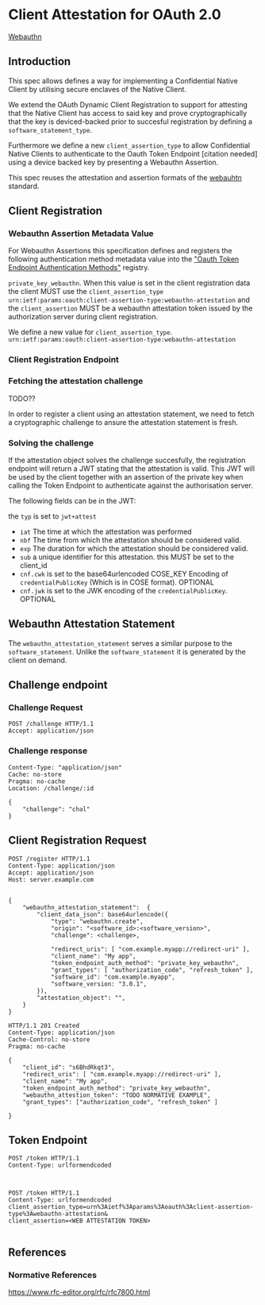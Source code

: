# Client Attestation for OAuth 2.0

[Webauthn]

## Introduction

This spec allows defines a way for implementing a Confidential Native Client
by utilising secure enclaves of the Native Client. 


We extend the OAuth Dynamic Client Registration to support for attesting
that the Native Client has access to said key and prove cryptographically that the
key is deviced-backed prior to succesful registration by defining a `software_statement_type`.


Furthermore we define a new `client_assertion_type` to allow Confidential Native Clients to
authenticate to the Oauth Token Endpoint [citation needed] using a device backed
key by presenting a Webauthn Assertion.

This spec reuses the attestation and assertion formats of the [webauhtn][webauthn] standard.

## Client Registration

### Webauthn Assertion Metadata Value

For Webauthn Assertions this specification defines and registers the
following authentication method metadata value into the ["Oauth Token Endpoint Authentication Methods"][IANA.OAuth.Parameters] registry.

`private_key_webauthn`. When this value is set in the client registration data
the client MUST use the `client_assertion_type`  `urn:ietf:params:oauth:client-assertion-type:webauthn-attestation` and the `client_assertion` MUST be a webauthn attestation token  issued by the authorization
server during client registration.

We define a new value for `client_assertion_type`.
`urn:ietf:params:oauth:client-assertion-type:webauthn-attestation`

### Client Registration Endpoint

### Fetching the attestation challenge

TODO??

In order to register a client using an attestation statement, we need
to fetch a cryptographic challenge to ansure the attestation statement is fresh.

### Solving the challenge

If the attestation object solves the challenge succesfully, the registration endpoint
will return a JWT stating that the attestation is valid. This JWT will
be used by the client together with an assertion of the private key when calling the Token Endpoint to authenticate against the authorisation server.

The following fields can  be in the JWT:

the `typ` is set to `jwt+attest`

* `iat` The time at which the attestation was performed
* `nbf` The time from which the attestation should be considered valid.
* `exp` The duration for which the attestation should be considered valid.
* `sub` a unique identifier for this attestation. this MUST be set to the client_id
* `cnf.cwk` is set to the base64urlencoded COSE_KEY Encoding of `credentialPublicKey` (Which is in COSE format).  OPTIONAL
* `cnf.jwk` is set to the JWK encoding of the `credentialPublicKey`. OPTIONAL


## Webauthn Attestation Statement

The `webauthn_attestation_statement` serves a similar purpose to the
`software_statement`. Unlike the `software_statement` it is generated by the
client on demand.


## Challenge endpoint
### Challenge Request

```
POST /challenge HTTP/1.1
Accept: application/json
```


### Challenge response

```
Content-Type: "application/json"
Cache: no-store
Pragma: no-cache
Location: /challenge/:id

{
    "challenge": "chal"
}
```


## Client Registration Request



```
POST /register HTTP/1.1
Content-Type: application/json
Accept: application/json
Host: server.example.com


{
    "webauthn_attestation_statement":  {
        "client_data_json": base64urlencode({
            "type": "webauthn.create",
            "origin": "<software_id>:<software_version>",
            "challenge": <challenge>,

            "redirect_uris": [ "com.example.myapp://redirect-uri" ],
            "client_name": "My app",
            "token_endpoint_auth_method": "private_key_webauthn",
            "grant_types": [ "authorization_code", "refresh_token" ],
            "software_id": "com.example.myapp",
            "software_version: "3.0.1",
        }),
        "attestation_object": "",
    }
}
```

```
HTTP/1.1 201 Created
Content-Type: application/json
Cache-Control: no-store
Pragma: no-cache

{
    "client_id": "s6BhdRkqt3",
    "redirect_uris": [ "com.example.myapp://redirect-uri" ],
    "client_name": "My app",
    "token_endpoint_auth_method": "private_key_webauthn",
    "webauthn_attestion_token": "TODO NORMATIVE EXAMPLE",
    "grant_types": ["authorization_code", "refresh_token" ]

}
```

## Token Endpoint


```
POST /token HTTP/1.1
Content-Type: urlformendcoded


```

```
```


```
POST /token HTTP/1.1
Content-Type: urlformendcoded
client_assertion_type=urn%3Aietf%3Aparams%3Aoauth%3Aclient-assertion-type%3Awebauthn-attestation&
client_assertion=<WEB ATTESTATION TOKEN>


```


## References

### Normative References

[webauthn]: https://www.w3.org/TR/webauthn-2/ 'Web Authentication: An API for accessing Public Key Credentials Level 2'
[RFC7951]: https://www.rfc-editor.org/rfc/rfc7591.html 'RFC7951'
[IANA.OAuth.Parameters]: <https://www.iana.org/assignments/oauth-parameters> 'IANA, "OAuth Parameters",'
[OpenID.Registration]: http://openid.net/specs/openid-connect-registration-1_0.html 'Sakimura, N., Bradley, J., and M. Jones, "OpenID Connect Dynamic Client Registration 1.0", November 2014,'

https://www.rfc-editor.org/rfc/rfc7800.html